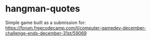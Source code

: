 # hangman-quotes
Simple game built as a submission for: https://forum.freecodecamp.com/t/computer-gamedev-december-challenge-ends-december-31st/59069
